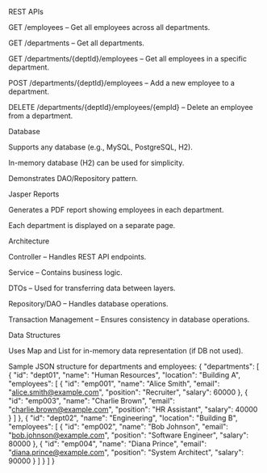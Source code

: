 REST APIs

GET /employees – Get all employees across all departments.

GET /departments – Get all departments.

GET /departments/{deptId}/employees – Get all employees in a specific department.

POST /departments/{deptId}/employees – Add a new employee to a department.

DELETE /departments/{deptId}/employees/{empId} – Delete an employee from a department.

Database

Supports any database (e.g., MySQL, PostgreSQL, H2).

In-memory database (H2) can be used for simplicity.

Demonstrates DAO/Repository pattern.

Jasper Reports

Generates a PDF report showing employees in each department.

Each department is displayed on a separate page.

Architecture

Controller – Handles REST API endpoints.

Service – Contains business logic.

DTOs – Used for transferring data between layers.

Repository/DAO – Handles database operations.

Transaction Management – Ensures consistency in database operations.

Data Structures

Uses Map and List for in-memory data representation (if DB not used).

Sample JSON structure for departments and employees:
{
  "departments": [
    {
      "id": "dept01",
      "name": "Human Resources",
      "location": "Building A",
      "employees": [
        { "id": "emp001", "name": "Alice Smith", "email": "alice.smith@example.com", "position": "Recruiter", "salary": 60000 },
        { "id": "emp003", "name": "Charlie Brown", "email": "charlie.brown@example.com", "position": "HR Assistant", "salary": 40000 }
      ]
    },
    {
      "id": "dept02",
      "name": "Engineering",
      "location": "Building B",
      "employees": [
        { "id": "emp002", "name": "Bob Johnson", "email": "bob.johnson@example.com", "position": "Software Engineer", "salary": 80000 },
        { "id": "emp004", "name": "Diana Prince", "email": "diana.prince@example.com", "position": "System Architect", "salary": 90000 }
      ]
    }
  ]
}
